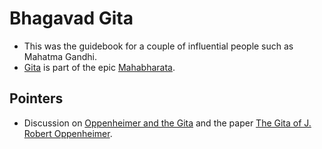 # Bhagavad Gita

- This was the guidebook for a couple of influential people such as Mahatma Gandhi.
- [Gita](https://en.wikipedia.org/wiki/Bhagavad_Gita) is part of the epic [Mahabharata](https://en.wikipedia.org/wiki/Mahabharata).

## Pointers

- Discussion on [Oppenheimer and the Gita](https://news.ycombinator.com/item?id=21160714) and the paper [The Gita of J. Robert Oppenheimer](https://web.archive.org/web/20131126020921/http://www.amphilsoc.org/sites/default/files/proceedings/Hijiya.pdf).
